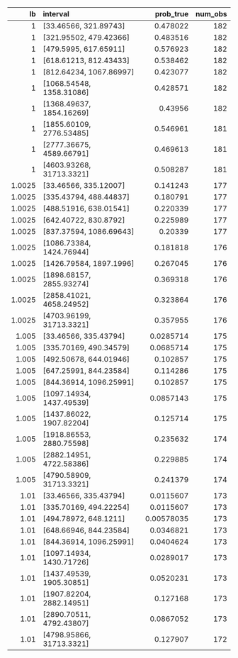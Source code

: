 |     lb | interval                 |   prob_true |   num_obs |
|-------:|:-------------------------|------------:|----------:|
| 1      | [33.46566, 321.89743]    |  0.478022   |       182 |
| 1      | [321.95502, 479.42366]   |  0.483516   |       182 |
| 1      | [479.5995, 617.65911]    |  0.576923   |       182 |
| 1      | [618.61213, 812.43433]   |  0.538462   |       182 |
| 1      | [812.64234, 1067.86997]  |  0.423077   |       182 |
| 1      | [1068.54548, 1358.31086] |  0.428571   |       182 |
| 1      | [1368.49637, 1854.16269] |  0.43956    |       182 |
| 1      | [1855.60109, 2776.53485] |  0.546961   |       181 |
| 1      | [2777.36675, 4589.66791] |  0.469613   |       181 |
| 1      | [4603.93268, 31713.3321] |  0.508287   |       181 |
| 1.0025 | [33.46566, 335.12007]    |  0.141243   |       177 |
| 1.0025 | [335.43794, 488.44837]   |  0.180791   |       177 |
| 1.0025 | [488.51916, 638.01541]   |  0.220339   |       177 |
| 1.0025 | [642.40722, 830.8792]    |  0.225989   |       177 |
| 1.0025 | [837.37594, 1086.69643]  |  0.20339    |       177 |
| 1.0025 | [1086.73384, 1424.76944] |  0.181818   |       176 |
| 1.0025 | [1426.79584, 1897.1996]  |  0.267045   |       176 |
| 1.0025 | [1898.68157, 2855.93274] |  0.369318   |       176 |
| 1.0025 | [2858.41021, 4658.24952] |  0.323864   |       176 |
| 1.0025 | [4703.96199, 31713.3321] |  0.357955   |       176 |
| 1.005  | [33.46566, 335.43794]    |  0.0285714  |       175 |
| 1.005  | [335.70169, 490.34579]   |  0.0685714  |       175 |
| 1.005  | [492.50678, 644.01946]   |  0.102857   |       175 |
| 1.005  | [647.25991, 844.23584]   |  0.114286   |       175 |
| 1.005  | [844.36914, 1096.25991]  |  0.102857   |       175 |
| 1.005  | [1097.14934, 1437.49539] |  0.0857143  |       175 |
| 1.005  | [1437.86022, 1907.82204] |  0.125714   |       175 |
| 1.005  | [1918.86553, 2880.75598] |  0.235632   |       174 |
| 1.005  | [2882.14951, 4722.58386] |  0.229885   |       174 |
| 1.005  | [4790.58909, 31713.3321] |  0.241379   |       174 |
| 1.01   | [33.46566, 335.43794]    |  0.0115607  |       173 |
| 1.01   | [335.70169, 494.22254]   |  0.0115607  |       173 |
| 1.01   | [494.78972, 648.1211]    |  0.00578035 |       173 |
| 1.01   | [648.66946, 844.23584]   |  0.0346821  |       173 |
| 1.01   | [844.36914, 1096.25991]  |  0.0404624  |       173 |
| 1.01   | [1097.14934, 1430.71726] |  0.0289017  |       173 |
| 1.01   | [1437.49539, 1905.30851] |  0.0520231  |       173 |
| 1.01   | [1907.82204, 2882.14951] |  0.127168   |       173 |
| 1.01   | [2890.70511, 4792.43807] |  0.0867052  |       173 |
| 1.01   | [4798.95866, 31713.3321] |  0.127907   |       172 |